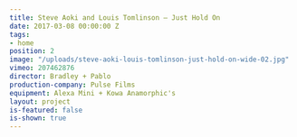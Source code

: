 ```yaml
---
title: Steve Aoki and Louis Tomlinson — Just Hold On
date: 2017-03-08 00:00:00 Z
tags:
- home
position: 2
image: "/uploads/steve-aoki-louis-tomlinson-just-hold-on-wide-02.jpg"
vimeo: 207462876
director: Bradley + Pablo
production-company: Pulse Films
equipment: Alexa Mini + Kowa Anamorphic's
layout: project
is-featured: false
is-shown: true
---
```


